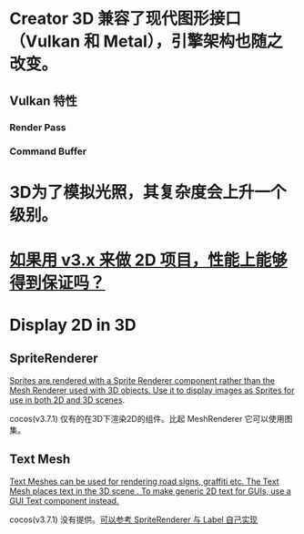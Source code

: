 # Creator 3D 兼容了现代图形接口（Vulkan 和 Metal），引擎架构也随之改变。
## Vulkan 特性
### Render Pass
### Command Buffer

# 3D为了模拟光照，其复杂度会上升一个级别。

# [如果用 v3.x 来做 2D 项目，性能上能够得到保证吗？](https://weibo.cn/sinaurl?u=https%3A%2F%2Fweibo.com%2Fttarticle%2Fp%2Fshow%3Fid%3D2309404750141101047967)

# Display 2D in 3D

## SpriteRenderer
[Sprites are rendered with a Sprite Renderer component rather than the Mesh Renderer
 used with 3D objects. Use it to display images as Sprites for use in both 2D and 3D scenes](https://docs.unity3d.com/Manual/Sprites.html).

cocos(v3.7.1) 仅有的在3D下渲染2D的组件。比起 MeshRenderer 它可以使用图集。

## Text Mesh
[Text Meshes can be used for rendering road signs, graffiti etc. The Text Mesh places text in the 3D scene
. To make generic 2D text for GUIs, use a GUI Text component instead.](https://docs.unity3d.com/Manual/class-TextMesh.html)

cocos(v3.7.1) 没有提供。[可以参考 SpriteRenderer 与 Label 自己实现](https://github.com/qingwabote/experimental3/blob/main/assets/TextRenderer.ts)
